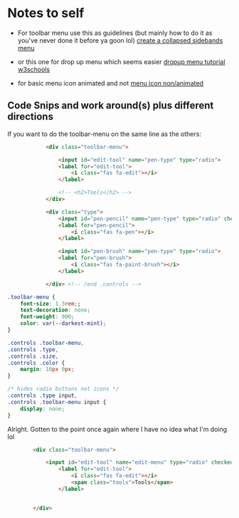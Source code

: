 # Notes to self

- For toolbar menu use this as guidelines (but mainly how to do it as you've never done it before ya goon lol) [create a collapsed sidebands menu](https://www.w3schools.com/howto/howto_js_collapse_sidepanel.asp)

- or this one for drop up menu which seems easier [dropup menu tutorial w3schools](https://www.w3schools.com/howto/howto_css_dropup.asp)

- for basic menu icon animated and not [menu icon non/animated](https://www.w3schools.com/howto/howto_css_menu_icon.asp)

## Code Snips and work around(s) plus different directions

If you want to do the toolbar-menu on the same line as the others:

```HTML
            <div class="toolbar-menu">

                <input id="edit-tool" name="pen-type" type="radio">
                <label for="edit-tool">
                    <i class="fas fa-edit"></i>
                </label>

                <!-- <h2>Tools</h2> -->
            </div>

            <div class="type">
                <input id="pen-pencil" name="pen-type" type="radio" checked>
                <label for="pen-pencil">
                    <i class="fas fa-pen"></i>
                </label>

                <input id="pen-brush" name="pen-type" type="radio">
                <label for="pen-brush">
                    <i class="fas fa-paint-brush"></i>
                </label>

            </div> <!-- /end .controls -->

```

```CSS
.toolbar-menu {
    font-size: 1.3rem;;
    text-decoration: none;
    font-weight: 900;
    color: var(--darkest-mint);
}

.controls .toolbar-menu,
.controls .type,
.controls .size,
.controls .color {
    margin: 10px 0px;
}

/* hides radio buttons not icons */
.controls .type input,
.controls .toolbar-menu input {
    display: none;
}

```

Alright. Gotten to the point once again where I have no idea what I'm doing lol 

```HTML
        <div class="toolbar-menu">

            <input id="edit-tool" name="edit-menu" type="radio" checked>
                <label for="edit-tool">
                    <i class="fas fa-edit"></i>
                    <span class="tools">Tools</span>
                </label>


        </div>
```

```CSS

```
